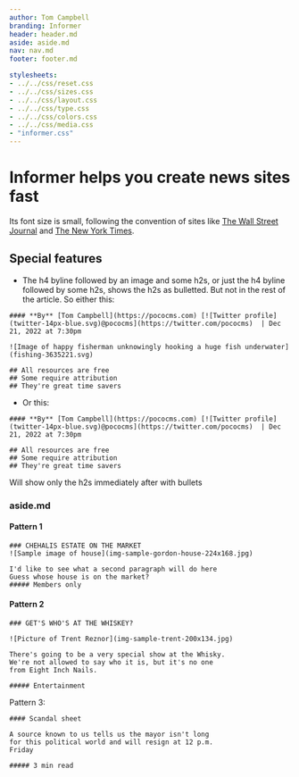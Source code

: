 ```yaml
---
author: Tom Campbell
branding: Informer
header: header.md
aside: aside.md
nav: nav.md
footer: footer.md

stylesheets:
- ../../css/reset.css
- ../../css/sizes.css
- ../../css/layout.css
- ../../css/type.css
- ../../css/colors.css
- ../../css/media.css
- "informer.css"
---
```

# Informer helps you create news sites fast


Its font size is small, following the convention of sites
like [The Wall Street Journal](https://www.wsj.com/) and
[The New York Times](https://www.nytimes.com/).



## Special features
* The h4 byline followed by an image and some h2s, or
just the h4 byline followed by some h2s, shows the h2s
as bulletted. But not in the rest of the article. So either this:

```
#### **By** [Tom Campbell](https://pococms.com) [![Twitter profile](twitter-14px-blue.svg)@pococms](https://twitter.com/pococms)  | Dec 21, 2022 at 7:30pm

![Image of happy fisherman unknowingly hooking a huge fish underwater](fishing-3635221.svg)

## All resources are free
## Some require attribution
## They're great time savers
````

* Or this:

```
#### **By** [Tom Campbell](https://pococms.com) [![Twitter profile](twitter-14px-blue.svg)@pococms](https://twitter.com/pococms)  | Dec 21, 2022 at 7:30pm

## All resources are free
## Some require attribution
## They're great time savers
```

Will show only the h2s immediately  after with bullets

### aside.md

#### Pattern 1

```
### CHEHALIS ESTATE ON THE MARKET
![Sample image of house](img-sample-gordon-house-224x168.jpg)

I'd like to see what a second paragraph will do here    
Guess whose house is on the market?
##### Members only

```

#### Pattern 2

```
### GET'S WHO'S AT THE WHISKEY?

![Picture of Trent Reznor](img-sample-trent-200x134.jpg)

There's going to be a very special show at the Whisky.
We're not allowed to say who it is, but it's no one
from Eight Inch Nails.

##### Entertainment
```

Pattern 3:

```
#### Scandal sheet

A source known to us tells us the mayor isn't long 
for this political world and will resign at 12 p.m.
Friday

##### 3 min read
```


